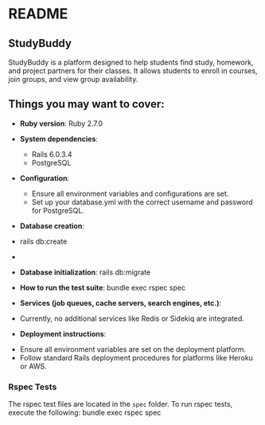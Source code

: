 # README

## StudyBuddy

StudyBuddy is a platform designed to help students find study, homework, and project partners for their classes. It allows students to enroll in courses, join groups, and view group availability.

## Things you may want to cover:

* **Ruby version**: Ruby 2.7.0

* **System dependencies**: 
  - Rails 6.0.3.4
  - PostgreSQL

* **Configuration**: 
  - Ensure all environment variables and configurations are set.
  - Set up your database.yml with the correct username and password for PostgreSQL.

* **Database creation**:
* rails db:create

* 
* **Database initialization**: 
rails db:migrate


* **How to run the test suite**: 
bundle exec rspec spec


* **Services (job queues, cache servers, search engines, etc.)**: 
- Currently, no additional services like Redis or Sidekiq are integrated.

* **Deployment instructions**: 
- Ensure all environment variables are set on the deployment platform.
- Follow standard Rails deployment procedures for platforms like Heroku or AWS.

### Rspec Tests

The rspec test files are located in the `spec` folder.
To run rspec tests, execute the following:
bundle exec rspec spec
